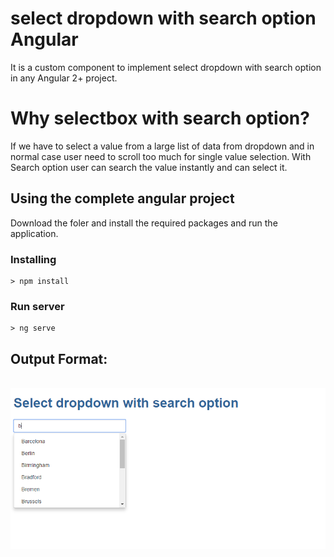 # select dropdown with search option Angular
It is a custom component to implement select dropdown with search option in any Angular 2+ project.

# Why selectbox with search option?
If we have to select a value from a large list of data from dropdown and in normal case user need to scroll too much for single value selection. With Search option user can search the value instantly and can select it.

## Using the complete angular project

Download the foler and install the required packages and run the application.


### Installing

```
> npm install
```

### Run server

```
> ng serve
``` 

 ## Output Format: 

&nbsp;&nbsp;&nbsp;&nbsp;&nbsp;&nbsp;&nbsp;&nbsp;&nbsp;&nbsp;&nbsp;<img src="/src/selectbox.PNG">
